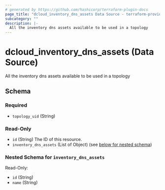 ```yaml
---
# generated by https://github.com/hashicorp/terraform-plugin-docs
page_title: "dcloud_inventory_dns_assets Data Source - terraform-provider-dcloud"
subcategory: ""
description: |-
  All the inventory dns assets available to be used in a topology
---
```


# dcloud_inventory_dns_assets (Data Source)

All the inventory dns assets available to be used in a topology



<!-- schema generated by tfplugindocs -->
## Schema

### Required

- `topology_uid` (String)

### Read-Only

- `id` (String) The ID of this resource.
- `inventory_dns_assets` (List of Object) (see [below for nested schema](#nestedatt--inventory_dns_assets))

<a id="nestedatt--inventory_dns_assets"></a>
### Nested Schema for `inventory_dns_assets`

Read-Only:

- `id` (String)
- `name` (String)


